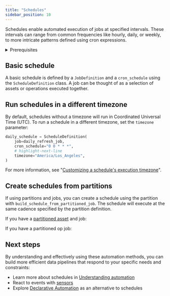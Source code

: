 ```yaml
---
title: "Schedules"
sidebar_position: 10
---
```


Schedules enable automated execution of jobs at specified intervals. These intervals can range from common frequencies like hourly, daily, or weekly, to more intricate patterns defined using cron expressions.

<details>
<summary>Prerequisites</summary>

To follow the steps in this guide, you'll need:

- Familiarity with [assets](/guides/build/assets/)
- Familiarity with [jobs](/guides/build/assets/asset-jobs/)
</details>

## Basic schedule

A basic schedule is defined by a `JobDefinition` and a `cron_schedule` using the `ScheduleDefinition` class. A job can be thought of as a selection of assets or operations executed together.

<CodeExample filePath="guides/automation/simple-schedule-example.py" language="python" />

## Run schedules in a different timezone

By default, schedules without a timezone will run in Coordinated Universal Time (UTC). To run a schedule in a different timezone, set the `timezone` parameter:

```python
daily_schedule = ScheduleDefinition(
    job=daily_refresh_job,
    cron_schedule="0 0 * * *",
    # highlight-next-line
    timezone="America/Los_Angeles",
)
```

For more information, see "[Customizing a schedule's execution timezone](customizing-execution-timezone)".

## Create schedules from partitions

If using partitions and jobs, you can create a schedule using the partition with `build_schedule_from_partitioned_job`. The schedule will execute at the same cadence specified by the partition definition.

<Tabs>
<TabItem value="assets" label="Assets">

If you have a [partitioned asset](/guides/build/partitions-and-backfills) and job:

<CodeExample filePath="guides/automation/schedule-with-partition.py" language="python" />

</TabItem>
<TabItem value="ops" label="Ops">

If you have a partitioned op job:

<CodeExample filePath="guides/automation/schedule-with-partition-ops.py" language="python" />

</TabItem>
</Tabs>

## Next steps

By understanding and effectively using these automation methods, you can build more efficient data pipelines that respond to your specific needs and constraints:

- Learn more about schedules in [Understanding automation](/guides/automate/index.md)
- React to events with [sensors](/guides/automate/sensors)
- Explore [Declarative Automation](/guides/automate/declarative-automation) as an alternative to schedules

